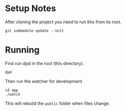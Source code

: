 # Setup Notes

After cloning the project you need to run this from its root.

    git submodule update --init
    
# Running

First run dpd in the root (this directory).

    dpd
    
Then run the watcher for development

    cd app
    ./watch
    
This will rebuild the `public` folder when files change.